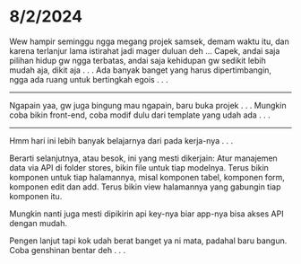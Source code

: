# 8/2/2024

Wew hampir seminggu ngga megang projek samsek, demam waktu itu, dan karena terlanjur lama istirahat jadi mager duluan deh ...
Capek, andai saja pilihan hidup gw ngga terbatas, andai saja kehidupan gw sedikit lebih mudah aja, dikit aja . . . 
Ada banyak banget yang harus dipertimbangin, ngga ada ruang untuk bertingkah egois . . .

-------------

Ngapain yaa, gw juga bingung mau ngapain, baru buka projek . . .
Mungkin coba bikin front-end, coba modif dulu dari template yang udah ada . . .

-----------

Hmm hari ini lebih banyak belajarnya dari pada kerja-nya . . .

Berarti selanjutnya, atau besok, ini yang mesti dikerjain:
Atur manajemen data via API di folder stores, bikin file untuk tiap modelnya.
Terus bikin komponen untuk tiap halamannya, misal komponen tabel, komponen form, komponen edit dan add.
Terus bikin view halamannya yang gabungin tiap komponen itu.

Mungkin nanti juga mesti dipikirin api key-nya biar app-nya bisa akses API dengan mudah.

Pengen lanjut tapi kok udah berat banget ya ni mata, padahal baru bangun. Coba genshinan bentar deh . . .
